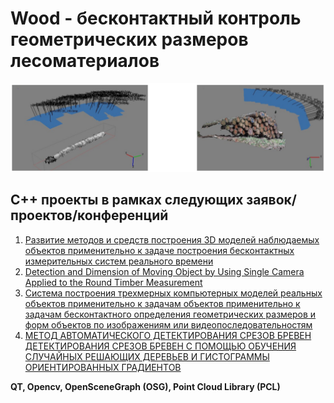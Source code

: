 # Wood - бесконтактный контроль геометрических размеров лесоматериалов
![3d_models](3d_models.png)

## С++ проекты в рамках следующих заявок/проектов/конференций 
1. [Развитие методов и средств построения 3D моделей наблюдаемых объектов применительно к задаче построения бесконтактных измерительных систем реального времени](application.pdf)
2. [Detection and Dimension of Moving Object by Using Single Camera Applied to the Round Timber Measurement](FedCSIS.pdf)
3. [Система построения трехмерных компьютерных моделей реальных объектов применительно к задачам объектов применительно к задачам бесконтактного определения геометрических размеров и форм объектов по изображениям или видеопоследовательностям](iurii.chiryshev.pdf)
4. [МЕТОД АВТОМАТИЧЕСКОГО ДЕТЕКТИРОВАНИЯ СРЕЗОВ БРЕВЕН ДЕТЕКТИРОВАНИЯ СРЕЗОВ БРЕВЕН С ПОМОЩЬЮ ОБУЧЕНИЯ СЛУЧАЙНЫХ РЕШАЮЩИХ ДЕРЕВЬЕВ И ГИСТОГРАММЫ ОРИЕНТИРОВАННЫХ ГРАДИЕНТОВ](round_wood.pdf)


__QT, Opencv, OpenSceneGraph (OSG), Point Cloud Library (PCL)__
